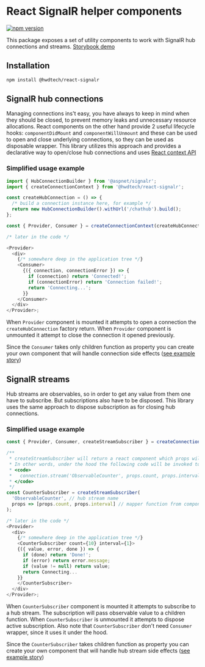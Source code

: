 # React SignalR helper components

[![npm version](https://badge.fury.io/js/%40hwdtech%2Freact-signalr.svg)](https://badge.fury.io/js/%40hwdtech%2Freact-signalr)

This package exposes a set of utility components to work with SignalR hub connections and streams. [Storybook demo](https://hwdtech.github.io/react-signalr)

## Installation

```bash
npm install @hwdtech/react-signalr
```

## SignalR hub connections

Managing connections ins't easy, you have always to keep in mind when they should be closed, to prevent memory leaks and unnecessary resource allocations. React components on the other hand provide 2 useful lifecycle hooks: `componentDidMount` and `componentWillUnmount` and these can be used to open and close underlying connections, so they can be used as disposable wrapper. This library utilizes this approach and provides a declarative way to open/close hub connections and uses [React context API](https://reactjs.org/docs/context.html)

### Simplified usage example

```js
import { HubConnectionBuilder } from '@aspnet/signalr';
import { createConnectionContext } from '@hwdtech/react-signalr';

const createHubConnection = () => {
  /* build a connection instance here, for example */
  return new HubConnectionBuilder().withUrl('/chathub').build();
};

const { Provider, Consumer } = createConnectionContext(createHubConnection);

/* later in the code */

<Provider>
  <div>
    {/* somewhere deep in the application tree */}
    <Consumer>
      {({ connection, connectionError }) => {
        if (connection) return 'Connected!';
        if (connectionError) return 'Connection failed!';
        return 'Connecting...';
      }}
    </Consumer>
  </div>
</Provider>;
```

When `Provider` component is mounted it attempts to open a connection the `createHubConnection` factory return. When `Provider` component is unmounted it attempt to close the connection it opened previously.

Since the `Consumer` takes only children function as property you can create your own component that will handle connection side effects ([see example story](https://hwdtech.github.io/react-signalr/?selectedKind=createConnectionContext&selectedStory=Stream%20subscription%20w%2F%20side%20effects))

## SignalR streams

Hub streams are observables, so in order to get any value from them one have to subscribe. But subscriptions also have to be disposed. This library uses the same approach to dispose subscription as for closing hub connections.

### Simplified usage example

```js
const { Provider, Consumer, createStreamSubscriber } = createConnectionContext(createHubConnection);

/**
 * createStreamSubscriber will return a react component which props will be mapped to a stream arguments.
 * In other words, under the hood the following code will be invoked to setup a stream:
 * <code>
 *   connection.stream('ObservableCounter', props.count, props.interval);
 * </code>
 */
const CounterSubscriber = createStreamSubscriber(
  'ObservableCounter', // hub stream name
  props => [props.count, props.interval] // mapper function from component props to hub stream arguments
);

/* later in the code */
<Provider>
  <div>
	{/* somewhere deep in the application tree */}
    <CounterSubscriber count={10} interval={1}>
    {({ value, error, done }) => {
	  if (done) return 'Done!';
      if (error) return error.message;
      if (value != null) return value;
      return Connecting...
    }}
    </CounterSubscriber>
  </div>
</Provider>;
```

When `CounterSubscriber` component is mounted it attempts to subscribe to a hub stream. The subscription will pass observable value to a children function. When `CounterSubscriber` is unmounted it attempts to dispose active subscription. Also note that `CounterSubscriber` don't need `Consumer` wrapper, since it uses it under the hood.

Since the `CounterSubscriber` takes children function as property you can create your own component that will handle hub stream side effects ([see example story](https://hwdtech.github.io/react-signalr/?selectedKind=createConnectionContext&selectedStory=Stream%20subscription%20w%2F%20side%20effects))
